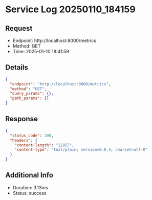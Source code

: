# Service Log 20250110_184159

## Request
- Endpoint: http://localhost:8000/metrics
- Method: GET
- Time: 2025-01-10 18:41:59

## Details
```json
{
  "endpoint": "http://localhost:8000/metrics",
  "method": "GET",
  "query_params": {},
  "path_params": {}
}
```

## Response
```json
{
  "status_code": 200,
  "headers": {
    "content-length": "12857",
    "content-type": "text/plain; version=0.0.4; charset=utf-8"
  }
}
```

## Additional Info
- Duration: 3.13ms
- Status: success
